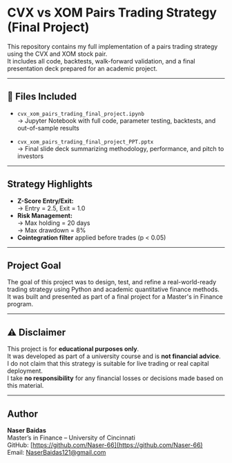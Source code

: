 # CVX vs XOM Pairs Trading Strategy (Final Project)

This repository contains my full implementation of a pairs trading strategy using the CVX and XOM stock pair.  
It includes all code, backtests, walk-forward validation, and a final presentation deck prepared for an academic project.

---

## 📂 Files Included

- `cvx_xom_pairs_trading_final_project.ipynb`  
  → Jupyter Notebook with full code, parameter testing, backtests, and out-of-sample results

- `cvx_xom_pairs_trading_final_project_PPT.pptx`  
  → Final slide deck summarizing methodology, performance, and pitch to investors

---

##  Strategy Highlights

- **Z-Score Entry/Exit:**  
  → Entry = 2.5, Exit = 1.0  
- **Risk Management:**  
  → Max holding = 20 days  
  → Max drawdown = 8%  
- **Cointegration filter** applied before trades (p < 0.05)

---

##  Project Goal

The goal of this project was to design, test, and refine a real-world-ready trading strategy using Python and academic quantitative finance methods. It was built and presented as part of a final project for a Master's in Finance program.

---

## ⚠️ Disclaimer

This project is for **educational purposes only**.  
It was developed as part of a university course and is **not financial advice**.  
I do not claim that this strategy is suitable for live trading or real capital deployment.  
I take **no responsibility** for any financial losses or decisions made based on this material.

---

## Author


**Naser Baidas**  
Master’s in Finance – University of Cincinnati  
GitHub: [https://github.com/Naser-66](https://github.com/Naser-66)  
Email: NaserBaidas121@gmail.com
